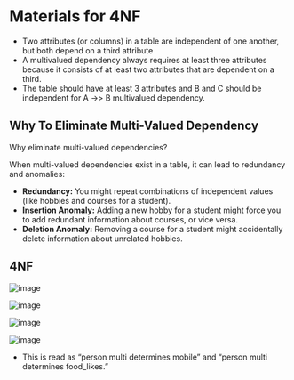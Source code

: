 # Materials for 4NF


- Two attributes (or columns) in a table are independent of one another, but both depend on a third attribute
- A multivalued dependency always requires at least three attributes because it consists of at least two attributes that are dependent on a third.
- The table should have at least 3 attributes and B and C should be independent for A ->> B multivalued dependency. 

## Why To Eliminate Multi-Valued Dependency

Why eliminate multi-valued dependencies?

When multi-valued dependencies exist in a table, it can lead to redundancy and anomalies:

- **Redundancy:** You might repeat combinations of independent values (like hobbies and courses for a student).
- **Insertion Anomaly:** Adding a new hobby for a student might force you to add redundant information about courses, or vice versa.
- **Deletion Anomaly:** Removing a course for a student might accidentally delete information about unrelated hobbies.

## 4NF


![image](https://github.com/user-attachments/assets/0d09c0c7-0649-4056-8b01-a919542bbedb)

![image](https://github.com/user-attachments/assets/b1c84349-96b3-4be5-ab5f-480547354daf)

![image](https://github.com/user-attachments/assets/6e99e423-6cdf-4395-a39c-1e14922bebda)

![image](https://github.com/user-attachments/assets/3587ec45-3000-466f-94b7-1b3e432c41d0)
- This is read as “person multi determines mobile” and “person multi determines food_likes.” 
